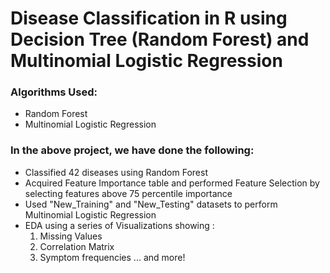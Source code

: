 # Disease Classification in R using Decision Tree (Random Forest) and Multinomial Logistic Regression
### Algorithms Used:
- Random Forest
- Multinomial Logistic Regression
### In the above project, we have done the following:  
- Classified 42 diseases using Random Forest  
- Acquired Feature Importance table and performed Feature Selection by selecting features above 75 percentile importance  
- Used "New_Training" and "New_Testing" datasets to perform Multinomial Logistic Regression   
- EDA using a series of Visualizations showing :  
  1. Missing Values  
  2. Correlation Matrix  
  3. Symptom frequencies ... and more!  
